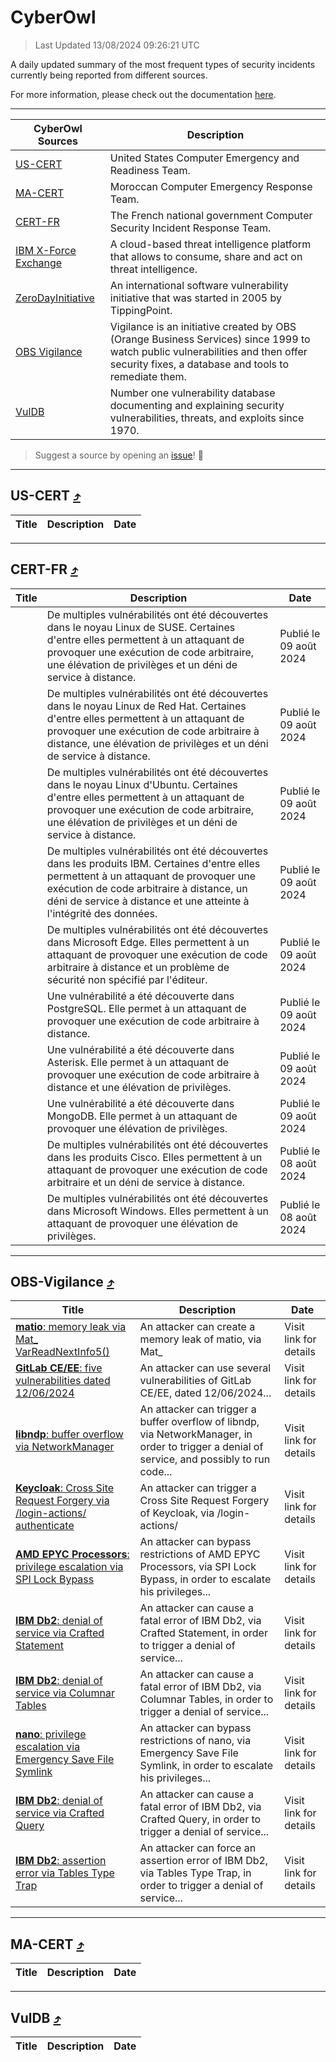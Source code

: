 
 <div id='top'></div>

# CyberOwl

 > Last Updated 13/08/2024 09:26:21 UTC
 
 A daily updated summary of the most frequent types of security incidents currently being reported from different sources.
 
 For more information, please check out the documentation [here](./docs/README.md).
 
 ---
 |CyberOwl Sources|Description|
 |---|---|
 |[US-CERT](#us-cert-arrow_heading_up)|United States Computer Emergency and Readiness Team.|
 |[MA-CERT](#ma-cert-arrow_heading_up)|Moroccan Computer Emergency Response Team.|
 |[CERT-FR](#cert-fr-arrow_heading_up)|The French national government Computer Security Incident Response Team.|
 |[IBM X-Force Exchange](#ibmcloud-arrow_heading_up)|A cloud-based threat intelligence platform that allows to consume, share and act on threat intelligence.|
 |[ZeroDayInitiative](#zerodayinitiative-arrow_heading_up)|An international software vulnerability initiative that was started in 2005 by TippingPoint.|
 |[OBS Vigilance](#obs-vigilance-arrow_heading_up)|Vigilance is an initiative created by OBS (Orange Business Services) since 1999 to watch public vulnerabilities and then offer security fixes, a database and tools to remediate them.|
 |[VulDB](#vuldb-arrow_heading_up)|Number one vulnerability database documenting and explaining security vulnerabilities, threats, and exploits since 1970.|
 
 > Suggest a source by opening an [issue](https://github.com/karimhabush/cyberowl/issues)! :raised_hands:
 ---

## US-CERT [:arrow_heading_up:](#cyberowl)

 |Title|Description|Date|
 |---|---|---|
 
 ---

## CERT-FR [:arrow_heading_up:](#cyberowl)

 |Title|Description|Date|
 |---|---|---|
 |[](https://www.cert.ssi.gouv.fr/avis/CERTFR-2024-AVI-0669/)|De multiples vulnérabilités ont été découvertes dans le noyau Linux de SUSE. Certaines d'entre elles permettent à un attaquant de provoquer une exécution de code arbitraire, une élévation de privilèges et un déni de service à distance.|Publié le 09 août 2024|
 |[](https://www.cert.ssi.gouv.fr/avis/CERTFR-2024-AVI-0668/)|De multiples vulnérabilités ont été découvertes dans le noyau Linux de Red Hat. Certaines d'entre elles permettent à un attaquant de provoquer une exécution de code arbitraire à distance, une élévation de privilèges et un déni de service à distance.|Publié le 09 août 2024|
 |[](https://www.cert.ssi.gouv.fr/avis/CERTFR-2024-AVI-0667/)|De multiples vulnérabilités ont été découvertes dans le noyau Linux d'Ubuntu. Certaines d'entre elles permettent à un attaquant de provoquer une exécution de code arbitraire, une élévation de privilèges et un déni de service à distance.|Publié le 09 août 2024|
 |[](https://www.cert.ssi.gouv.fr/avis/CERTFR-2024-AVI-0666/)|De multiples vulnérabilités ont été découvertes dans les produits IBM. Certaines d'entre elles permettent à un attaquant de provoquer une exécution de code arbitraire à distance, un déni de service à distance et une atteinte à l'intégrité des données.|Publié le 09 août 2024|
 |[](https://www.cert.ssi.gouv.fr/avis/CERTFR-2024-AVI-0665/)|De multiples vulnérabilités ont été découvertes dans Microsoft Edge. Elles permettent à un attaquant de provoquer une exécution de code arbitraire à distance et un problème de sécurité non spécifié par l'éditeur.|Publié le 09 août 2024|
 |[](https://www.cert.ssi.gouv.fr/avis/CERTFR-2024-AVI-0664/)|Une vulnérabilité a été découverte dans PostgreSQL. Elle permet à un attaquant de provoquer une exécution de code arbitraire à distance.|Publié le 09 août 2024|
 |[](https://www.cert.ssi.gouv.fr/avis/CERTFR-2024-AVI-0663/)|Une vulnérabilité a été découverte dans Asterisk. Elle permet à un attaquant de provoquer une exécution de code arbitraire à distance et une élévation de privilèges.|Publié le 09 août 2024|
 |[](https://www.cert.ssi.gouv.fr/avis/CERTFR-2024-AVI-0662/)|Une vulnérabilité a été découverte dans MongoDB. Elle permet à un attaquant de provoquer une élévation de privilèges.|Publié le 09 août 2024|
 |[](https://www.cert.ssi.gouv.fr/avis/CERTFR-2024-AVI-0661/)|De multiples vulnérabilités ont été découvertes dans les produits Cisco. Elles permettent à un attaquant de provoquer une exécution de code arbitraire et un déni de service à distance.|Publié le 08 août 2024|
 |[](https://www.cert.ssi.gouv.fr/avis/CERTFR-2024-AVI-0660/)|De multiples vulnérabilités ont été découvertes dans Microsoft Windows. Elles permettent à un attaquant de provoquer une élévation de privilèges.|Publié le 08 août 2024|
 
 ---

## OBS-Vigilance [:arrow_heading_up:](#cyberowl)

 |Title|Description|Date|
 |---|---|---|
 |[<a href="https://vigilance.fr/vulnerability/matio-memory-leak-via-Mat-VarReadNextInfo5-44511" class="noirorange"><b>matio</b>: memory leak via Mat_<wbr>VarReadNextInfo5()</wbr></a>](https://vigilance.fr/vulnerability/matio-memory-leak-via-Mat-VarReadNextInfo5-44511)|An attacker can create a memory leak of matio, via Mat_|Visit link for details|
 |[<a href="https://vigilance.fr/vulnerability/GitLab-CE-EE-five-vulnerabilities-dated-12-06-2024-44510" class="noirorange"><b>GitLab CE/EE</b>: five vulnerabilities dated 12/06/2024</a>](https://vigilance.fr/vulnerability/GitLab-CE-EE-five-vulnerabilities-dated-12-06-2024-44510)|An attacker can use several vulnerabilities of GitLab CE/EE, dated 12/06/2024...|Visit link for details|
 |[<a href="https://vigilance.fr/vulnerability/libndp-buffer-overflow-via-NetworkManager-44508" class="noirorange"><b>libndp</b>: buffer overflow via NetworkManager</a>](https://vigilance.fr/vulnerability/libndp-buffer-overflow-via-NetworkManager-44508)|An attacker can trigger a buffer overflow of libndp, via NetworkManager, in order to trigger a denial of service, and possibly to run code...|Visit link for details|
 |[<a href="https://vigilance.fr/vulnerability/Keycloak-Cross-Site-Request-Forgery-via-login-actions-authenticate-44507" class="noirorange"><b>Keycloak</b>: Cross Site Request Forgery via /login-actions/<wbr>authenticate</wbr></a>](https://vigilance.fr/vulnerability/Keycloak-Cross-Site-Request-Forgery-via-login-actions-authenticate-44507)|An attacker can trigger a Cross Site Request Forgery of Keycloak, via /login-actions/|Visit link for details|
 |[<a href="https://vigilance.fr/vulnerability/AMD-EPYC-Processors-privilege-escalation-via-SPI-Lock-Bypass-44505" class="noirorange"><b>AMD EPYC Processors</b>: privilege escalation via SPI Lock Bypass</a>](https://vigilance.fr/vulnerability/AMD-EPYC-Processors-privilege-escalation-via-SPI-Lock-Bypass-44505)|An attacker can bypass restrictions of AMD EPYC Processors, via SPI Lock Bypass, in order to escalate his privileges...|Visit link for details|
 |[<a href="https://vigilance.fr/vulnerability/IBM-Db2-denial-of-service-via-Crafted-Statement-44502" class="noirorange"><b>IBM Db2</b>: denial of service via Crafted Statement</a>](https://vigilance.fr/vulnerability/IBM-Db2-denial-of-service-via-Crafted-Statement-44502)|An attacker can cause a fatal error of IBM Db2, via Crafted Statement, in order to trigger a denial of service...|Visit link for details|
 |[<a href="https://vigilance.fr/vulnerability/IBM-Db2-denial-of-service-via-Columnar-Tables-44501" class="noirorange"><b>IBM Db2</b>: denial of service via Columnar Tables</a>](https://vigilance.fr/vulnerability/IBM-Db2-denial-of-service-via-Columnar-Tables-44501)|An attacker can cause a fatal error of IBM Db2, via Columnar Tables, in order to trigger a denial of service...|Visit link for details|
 |[<a href="https://vigilance.fr/vulnerability/nano-privilege-escalation-via-Emergency-Save-File-Symlink-44500" class="noirorange"><b>nano</b>: privilege escalation via Emergency Save File Symlink</a>](https://vigilance.fr/vulnerability/nano-privilege-escalation-via-Emergency-Save-File-Symlink-44500)|An attacker can bypass restrictions of nano, via Emergency Save File Symlink, in order to escalate his privileges...|Visit link for details|
 |[<a href="https://vigilance.fr/vulnerability/IBM-Db2-denial-of-service-via-Crafted-Query-44495" class="noirorange"><b>IBM Db2</b>: denial of service via Crafted Query</a>](https://vigilance.fr/vulnerability/IBM-Db2-denial-of-service-via-Crafted-Query-44495)|An attacker can cause a fatal error of IBM Db2, via Crafted Query, in order to trigger a denial of service...|Visit link for details|
 |[<a href="https://vigilance.fr/vulnerability/IBM-Db2-assertion-error-via-Tables-Type-Trap-44494" class="noirorange"><b>IBM Db2</b>: assertion error via Tables Type Trap</a>](https://vigilance.fr/vulnerability/IBM-Db2-assertion-error-via-Tables-Type-Trap-44494)|An attacker can force an assertion error of IBM Db2, via Tables Type Trap, in order to trigger a denial of service...|Visit link for details|
 
 ---

## MA-CERT [:arrow_heading_up:](#cyberowl)

 |Title|Description|Date|
 |---|---|---|
 
 ---

## VulDB [:arrow_heading_up:](#cyberowl)

 |Title|Description|Date|
 |---|---|---|
 
